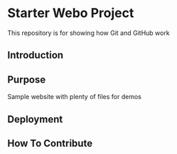 # Starter Webo Project

This repository is for showing how Git and GitHub work

## Introduction

## Purpose

Sample website with plenty of files for demos

## Deployment

## How To Contribute
